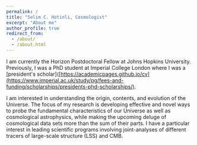 ```yaml
---
permalink: /
title: "Selim C. Hotinli, Cosmologist"
excerpt: "About me"
author_profile: true
redirect_from: 
  - /about/
  - /about.html
---
```


I am currently the Horizon Postdoctoral Fellow at Johns Hopkins University. Previously, I was a PhD student at Imperial College London where I was a [president's scholar]([https://academicpages.github.io/cv](https://www.imperial.ac.uk/study/pg/fees-and-funding/scholarships/presidents-phd-scholarships/).

I am interested in understanding the origin, contents, and evolution of the Universe. The focus of my research is developing effective and novel ways to probe the fundamental characteristics of our Universe as well as cosmological astrophysics, while making the upcoming deluge of cosmological data sets more than the sum of their parts. I have a particular interest in leading scientific programs involving joint-analyses of different tracers of large-scale structure (LSS) and CMB.
